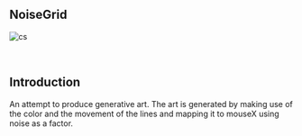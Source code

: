## NoiseGrid 

![cs](https://user-images.githubusercontent.com/110590337/183906104-ded4e23d-0005-45ec-af73-cde0e8419921.gif)

<br>
<h2>Introduction</h2>
<p>An attempt to produce generative art. The art is generated by making use of the color and the movement of the lines and mapping it to mouseX using noise as a factor.</p>
